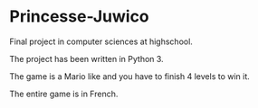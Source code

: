 # Princesse-Juwico
Final project in computer sciences at highschool.

The project has been written in Python 3.

The game is a Mario like and you have to finish 4 levels
to win it.

The entire game is in French.
